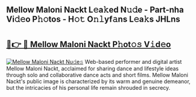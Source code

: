 ## Mellow Maloni Nackt L𝚎a𝚔ed N𝚞𝚍e - Part-nha Vi𝚍𝚎o P𝚑𝚘tos - H𝚘𝚝 O𝚗𝚕yf𝚊ns L𝚎a𝚔s JHLns

# <h2><a href="http://kf2qzkf.oniu.top/?m=Mellow+Maloni+Nackt">🔗👉 🔴 Mellow Maloni Nackt P𝚑ot𝚘𝚜 V𝚒d𝚎o</a></h2>

[![Mellow Maloni Nackt Nu𝚍e𝚜](https://i.imgur.com/0qMVB7G.gif)](http://kf2qzkf.oniu.top/?m=Mellow+Maloni+Nackt)
Web-based performer and digital artist Mellow Maloni Nackt, acclaimed for sharing dance and lifestyle ideas through solo and collaborative dance acts and short films. Mellow Maloni Nackt's public image is characterized by its warm and genuine demeanor, but the intricacies of his personal life remain shrouded in secrecy.  
